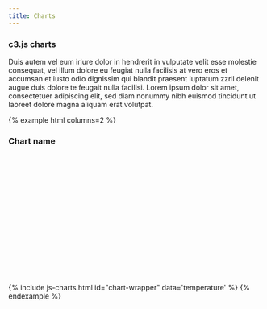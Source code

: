 ```yaml
---
title: Charts
---
```


### c3.js charts 

Duis autem vel eum iriure dolor in hendrerit in vulputate velit esse molestie consequat, vel illum dolore eu feugiat nulla facilisis at vero eros et accumsan et iusto odio dignissim qui blandit praesent luptatum zzril delenit augue duis dolore te feugait nulla facilisi. Lorem ipsum dolor sit amet, consectetuer adipiscing elit, sed diam nonummy nibh euismod tincidunt ut laoreet dolore magna aliquam erat volutpat.

{% example html columns=2 %}
<div class="card">
	<div class="card-header">
		<h3 class="card-title">Chart name</h3>
	</div>
	<div class="card-body">
		<div id="chart-wrapper" style="height: 16rem"></div>
	</div>
</div>
{% include js-charts.html id="chart-wrapper" data='temperature' %}
{% endexample %}